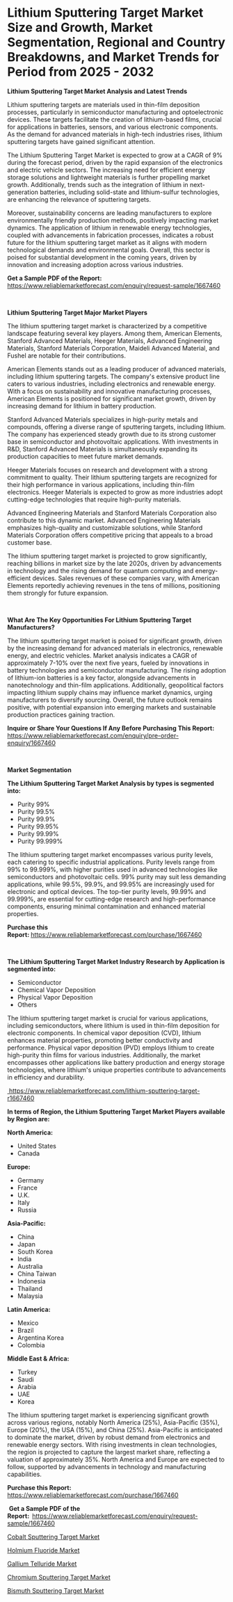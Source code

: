 <p><h1>Lithium Sputtering Target Market Size and Growth, Market Segmentation, Regional and Country Breakdowns, and Market Trends for Period from 2025 -  2032</h1></p><p><strong>Lithium Sputtering Target Market Analysis and Latest Trends</strong></p>
<p><p>Lithium sputtering targets are materials used in thin-film deposition processes, particularly in semiconductor manufacturing and optoelectronic devices. These targets facilitate the creation of lithium-based films, crucial for applications in batteries, sensors, and various electronic components. As the demand for advanced materials in high-tech industries rises, lithium sputtering targets have gained significant attention.</p><p>The Lithium Sputtering Target Market is expected to grow at a CAGR of 9% during the forecast period, driven by the rapid expansion of the electronics and electric vehicle sectors. The increasing need for efficient energy storage solutions and lightweight materials is further propelling market growth. Additionally, trends such as the integration of lithium in next-generation batteries, including solid-state and lithium-sulfur technologies, are enhancing the relevance of sputtering targets. </p><p>Moreover, sustainability concerns are leading manufacturers to explore environmentally friendly production methods, positively impacting market dynamics. The application of lithium in renewable energy technologies, coupled with advancements in fabrication processes, indicates a robust future for the lithium sputtering target market as it aligns with modern technological demands and environmental goals. Overall, this sector is poised for substantial development in the coming years, driven by innovation and increasing adoption across various industries.</p></p>
<p><strong>Get a Sample PDF of the Report:&nbsp;</strong> <a href="https://www.reliablemarketforecast.com/enquiry/request-sample/1667460?utm_campaign=1888&utm_medium=2&utm_source=Github&utm_content=ia&utm_term=07032025&utm_id=lithium-sputtering-target">https://www.reliablemarketforecast.com/enquiry/request-sample/1667460</a></p>
<p>&nbsp;</p>
<p><strong>Lithium Sputtering Target Major Market Players</strong></p>
<p><p>The lithium sputtering target market is characterized by a competitive landscape featuring several key players. Among them, American Elements, Stanford Advanced Materials, Heeger Materials, Advanced Engineering Materials, Stanford Materials Corporation, Maideli Advanced Material, and Fushel are notable for their contributions.</p><p>American Elements stands out as a leading producer of advanced materials, including lithium sputtering targets. The company's extensive product line caters to various industries, including electronics and renewable energy. With a focus on sustainability and innovative manufacturing processes, American Elements is positioned for significant market growth, driven by increasing demand for lithium in battery production.</p><p>Stanford Advanced Materials specializes in high-purity metals and compounds, offering a diverse range of sputtering targets, including lithium. The company has experienced steady growth due to its strong customer base in semiconductor and photovoltaic applications. With investments in R&D, Stanford Advanced Materials is simultaneously expanding its production capacities to meet future market demands.</p><p>Heeger Materials focuses on research and development with a strong commitment to quality. Their lithium sputtering targets are recognized for their high performance in various applications, including thin-film electronics. Heeger Materials is expected to grow as more industries adopt cutting-edge technologies that require high-purity materials.</p><p>Advanced Engineering Materials and Stanford Materials Corporation also contribute to this dynamic market. Advanced Engineering Materials emphasizes high-quality and customizable solutions, while Stanford Materials Corporation offers competitive pricing that appeals to a broad customer base.</p><p>The lithium sputtering target market is projected to grow significantly, reaching billions in market size by the late 2020s, driven by advancements in technology and the rising demand for quantum computing and energy-efficient devices. Sales revenues of these companies vary, with American Elements reportedly achieving revenues in the tens of millions, positioning them strongly for future expansion.</p></p>
<p>&nbsp;</p>
<p><strong>What Are The Key Opportunities For Lithium Sputtering Target Manufacturers?</strong></p>
<p><p>The lithium sputtering target market is poised for significant growth, driven by the increasing demand for advanced materials in electronics, renewable energy, and electric vehicles. Market analysis indicates a CAGR of approximately 7-10% over the next five years, fueled by innovations in battery technologies and semiconductor manufacturing. The rising adoption of lithium-ion batteries is a key factor, alongside advancements in nanotechnology and thin-film applications. Additionally, geopolitical factors impacting lithium supply chains may influence market dynamics, urging manufacturers to diversify sourcing. Overall, the future outlook remains positive, with potential expansion into emerging markets and sustainable production practices gaining traction.</p></p>
<p><strong>Inquire or Share Your Questions If Any Before Purchasing This Report:</strong> <a href="https://www.reliablemarketforecast.com/enquiry/pre-order-enquiry/1667460?utm_campaign=1888&utm_medium=2&utm_source=Github&utm_content=ia&utm_term=07032025&utm_id=lithium-sputtering-target">https://www.reliablemarketforecast.com/enquiry/pre-order-enquiry/1667460</a></p>
<p>&nbsp;</p>
<p><strong>Market Segmentation</strong></p>
<p><strong>The Lithium Sputtering Target Market Analysis by types is segmented into:</strong></p>
<p><ul><li>Purity 99%</li><li>Purity 99.5%</li><li>Purity 99.9%</li><li>Purity 99.95%</li><li>Purity 99.99%</li><li>Purity 99.999%</li></ul></p>
<p><p>The lithium sputtering target market encompasses various purity levels, each catering to specific industrial applications. Purity levels range from 99% to 99.999%, with higher purities used in advanced technologies like semiconductors and photovoltaic cells. 99% purity may suit less demanding applications, while 99.5%, 99.9%, and 99.95% are increasingly used for electronic and optical devices. The top-tier purity levels, 99.99% and 99.999%, are essential for cutting-edge research and high-performance components, ensuring minimal contamination and enhanced material properties.</p></p>
<p><strong>Purchase this Report:&nbsp;</strong><a href="https://www.reliablemarketforecast.com/purchase/1667460?utm_campaign=1888&utm_medium=2&utm_source=Github&utm_content=ia&utm_term=07032025&utm_id=lithium-sputtering-target">https://www.reliablemarketforecast.com/purchase/1667460</a></p>
<p>&nbsp;</p>
<p><strong>The Lithium Sputtering Target Market Industry Research by Application is segmented into:</strong></p>
<p><ul><li>Semiconductor</li><li>Chemical Vapor Deposition</li><li>Physical Vapor Deposition</li><li>Others</li></ul></p>
<p><p>The lithium sputtering target market is crucial for various applications, including semiconductors, where lithium is used in thin-film deposition for electronic components. In chemical vapor deposition (CVD), lithium enhances material properties, promoting better conductivity and performance. Physical vapor deposition (PVD) employs lithium to create high-purity thin films for various industries. Additionally, the market encompasses other applications like battery production and energy storage technologies, where lithium's unique properties contribute to advancements in efficiency and durability.</p></p>
<p><a href="https://www.reliablemarketforecast.com/lithium-sputtering-target-r1667460?utm_campaign=1888&utm_medium=2&utm_source=Github&utm_content=ia&utm_term=07032025&utm_id=lithium-sputtering-target">&nbsp;https://www.reliablemarketforecast.com/lithium-sputtering-target-r1667460</a></p>
<p><strong>In terms of Region, the Lithium Sputtering Target Market Players available by Region are:</strong></p>
<p>
    <p> <strong> North America: </strong>
        <ul>
            <li>United States</li>
            <li>Canada</li>
        </ul>
        </p> 
    <p> <strong> Europe: </strong>
        <ul>
            <li>Germany</li>
            <li>France</li>
            <li>U.K.</li>
            <li>Italy</li>
            <li>Russia</li>
        </ul>
        </p> 
    <p> <strong> Asia-Pacific: </strong>
        <ul>
            <li>China</li>
            <li>Japan</li>
            <li>South Korea</li>
            <li>India</li>
            <li>Australia</li>
            <li>China Taiwan</li>
            <li>Indonesia</li>
            <li>Thailand</li>
            <li>Malaysia</li>
        </ul>
        </p> 
    <p> <strong> Latin America: </strong>
        <ul>
            <li>Mexico</li>
            <li>Brazil</li>
            <li>Argentina Korea</li>
            <li>Colombia</li>
        </ul>
        </p> 
    <p> <strong> Middle East & Africa: </strong>
        <ul>
            <li>Turkey</li>
            <li>Saudi</li>
            <li>Arabia</li>
            <li>UAE</li>
            <li>Korea</li>
        </ul>
    </p>
    </p>
<p><p>The lithium sputtering target market is experiencing significant growth across various regions, notably North America (25%), Asia-Pacific (35%), Europe (20%), the USA (15%), and China (25%). Asia-Pacific is anticipated to dominate the market, driven by robust demand from electronics and renewable energy sectors. With rising investments in clean technologies, the region is projected to capture the largest market share, reflecting a valuation of approximately 35%. North America and Europe are expected to follow, supported by advancements in technology and manufacturing capabilities.</p></p>
<p><strong>Purchase this Report: </strong><a href="https://www.reliablemarketforecast.com/purchase/1667460?utm_campaign=1888&utm_medium=2&utm_source=Github&utm_content=ia&utm_term=07032025&utm_id=lithium-sputtering-target">https://www.reliablemarketforecast.com/purchase/1667460</a></p>
<p>&nbsp;<strong>Get a Sample PDF of the Report:&nbsp;&nbsp;</strong><a href="https://www.reliablemarketforecast.com/enquiry/request-sample/1667460?utm_campaign=1888&utm_medium=2&utm_source=Github&utm_content=ia&utm_term=07032025&utm_id=lithium-sputtering-target">https://www.reliablemarketforecast.com/enquiry/request-sample/1667460</a></p>
<p><strong></strong></p>
<p><p><a href="https://github.com/heinslakey2x/Market-Research-Report-List-1/blob/main/cobalt-sputtering-target-market.md?utm_campaign=1888&utm_medium=2&utm_source=Github&utm_content=ia&utm_term=07032025&utm_id=lithium-sputtering-target">Cobalt Sputtering Target Market</a></p><p><a href="https://github.com/sternymkere4/Market-Research-Report-List-1/blob/main/holmium-fluoride-market.md?utm_campaign=1888&utm_medium=2&utm_source=Github&utm_content=ia&utm_term=07032025&utm_id=lithium-sputtering-target">Holmium Fluoride Market</a></p><p><a href="https://github.com/shimweummul/Market-Research-Report-List-1/blob/main/gallium-telluride-market.md?utm_campaign=1888&utm_medium=2&utm_source=Github&utm_content=ia&utm_term=07032025&utm_id=lithium-sputtering-target">Gallium Telluride Market</a></p><p><a href="https://github.com/buseknoden2b/Market-Research-Report-List-1/blob/main/chromium-sputtering-target-market.md?utm_campaign=1888&utm_medium=2&utm_source=Github&utm_content=ia&utm_term=07032025&utm_id=lithium-sputtering-target">Chromium Sputtering Target Market</a></p><p><a href="https://github.com/bauldlimle6h/Market-Research-Report-List-1/blob/main/bismuth-sputtering-target-market.md?utm_campaign=1888&utm_medium=2&utm_source=Github&utm_content=ia&utm_term=07032025&utm_id=lithium-sputtering-target">Bismuth Sputtering Target Market</a></p></p>